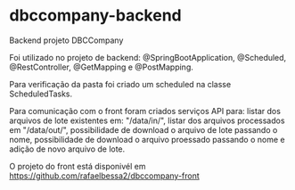 # dbccompany-backend
Backend projeto DBCCompany

Foi utilizado no projeto de backend: @SpringBootApplication, @Scheduled, @RestController, @GetMapping e @PostMapping.

Para verificação da pasta foi criado um  scheduled na classe ScheduledTasks.

Para comunicação com o front foram criados serviços API para: listar dos arquivos de lote existentes em: "/data/in/", listar dos arquivos processados em "/data/out/", possibilidade de download o arquivo de lote passando o nome, possibilidade de download o arquivo proessado passando o nome e adição de novo arquivo de lote.

O projeto do front está disponivél em https://github.com/rafaelbessa2/dbccompany-front




